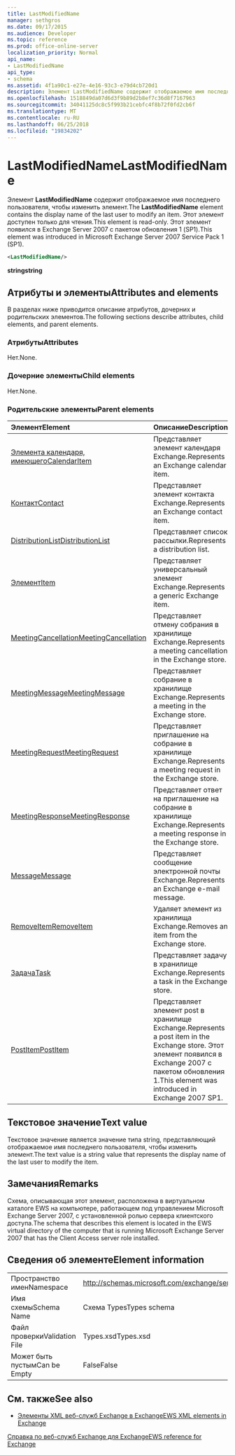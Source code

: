 ```yaml
---
title: LastModifiedName
manager: sethgros
ms.date: 09/17/2015
ms.audience: Developer
ms.topic: reference
ms.prod: office-online-server
localization_priority: Normal
api_name:
- LastModifiedName
api_type:
- schema
ms.assetid: 4f1a90c1-e27e-4e16-93c3-e79d4cb720d1
description: Элемент LastModifiedName содержит отображаемое имя последнего пользователя, чтобы изменить элемент. Этот элемент доступен только для чтения. Этот элемент появился в Exchange Server 2007 с пакетом обновления 1 (SP1).
ms.openlocfilehash: 1518849da07d6d3f9b89d2b8ef7c36d8f7167963
ms.sourcegitcommit: 34041125dc8c5f993b21cebfc4f8b72f0fd2cb6f
ms.translationtype: MT
ms.contentlocale: ru-RU
ms.lasthandoff: 06/25/2018
ms.locfileid: "19834202"
---
```

# <a name="lastmodifiedname"></a><span data-ttu-id="9aa6f-105">LastModifiedName</span><span class="sxs-lookup"><span data-stu-id="9aa6f-105">LastModifiedName</span></span>

<span data-ttu-id="9aa6f-106">Элемент **LastModifiedName** содержит отображаемое имя последнего пользователя, чтобы изменить элемент.</span><span class="sxs-lookup"><span data-stu-id="9aa6f-106">The **LastModifiedName** element contains the display name of the last user to modify an item.</span></span> <span data-ttu-id="9aa6f-107">Этот элемент доступен только для чтения.</span><span class="sxs-lookup"><span data-stu-id="9aa6f-107">This element is read-only.</span></span> <span data-ttu-id="9aa6f-108">Этот элемент появился в Exchange Server 2007 с пакетом обновления 1 (SP1).</span><span class="sxs-lookup"><span data-stu-id="9aa6f-108">This element was introduced in Microsoft Exchange Server 2007 Service Pack 1 (SP1).</span></span> 
  
```xml
<LastModifiedName/>
```

 <span data-ttu-id="9aa6f-109">**string**</span><span class="sxs-lookup"><span data-stu-id="9aa6f-109">**string**</span></span>
## <a name="attributes-and-elements"></a><span data-ttu-id="9aa6f-110">Атрибуты и элементы</span><span class="sxs-lookup"><span data-stu-id="9aa6f-110">Attributes and elements</span></span>

<span data-ttu-id="9aa6f-111">В разделах ниже приводится описание атрибутов, дочерних и родительских элементов.</span><span class="sxs-lookup"><span data-stu-id="9aa6f-111">The following sections describe attributes, child elements, and parent elements.</span></span>
  
### <a name="attributes"></a><span data-ttu-id="9aa6f-112">Атрибуты</span><span class="sxs-lookup"><span data-stu-id="9aa6f-112">Attributes</span></span>

<span data-ttu-id="9aa6f-113">Нет.</span><span class="sxs-lookup"><span data-stu-id="9aa6f-113">None.</span></span>
  
### <a name="child-elements"></a><span data-ttu-id="9aa6f-114">Дочерние элементы</span><span class="sxs-lookup"><span data-stu-id="9aa6f-114">Child elements</span></span>

<span data-ttu-id="9aa6f-115">Нет.</span><span class="sxs-lookup"><span data-stu-id="9aa6f-115">None.</span></span>
  
### <a name="parent-elements"></a><span data-ttu-id="9aa6f-116">Родительские элементы</span><span class="sxs-lookup"><span data-stu-id="9aa6f-116">Parent elements</span></span>

|<span data-ttu-id="9aa6f-117">**Элемент**</span><span class="sxs-lookup"><span data-stu-id="9aa6f-117">**Element**</span></span>|<span data-ttu-id="9aa6f-118">**Описание**</span><span class="sxs-lookup"><span data-stu-id="9aa6f-118">**Description**</span></span>|
|:-----|:-----|
|[<span data-ttu-id="9aa6f-119">Элемента календаря, имеющего</span><span class="sxs-lookup"><span data-stu-id="9aa6f-119">CalendarItem</span></span>](calendaritem.md) <br/> |<span data-ttu-id="9aa6f-120">Представляет элемент календаря Exchange.</span><span class="sxs-lookup"><span data-stu-id="9aa6f-120">Represents an Exchange calendar item.</span></span>  <br/> |
|[<span data-ttu-id="9aa6f-121">Контакт</span><span class="sxs-lookup"><span data-stu-id="9aa6f-121">Contact</span></span>](contact.md) <br/> |<span data-ttu-id="9aa6f-122">Представляет элемент контакта Exchange.</span><span class="sxs-lookup"><span data-stu-id="9aa6f-122">Represents an Exchange contact item.</span></span>  <br/> |
|[<span data-ttu-id="9aa6f-123">DistributionList</span><span class="sxs-lookup"><span data-stu-id="9aa6f-123">DistributionList</span></span>](distributionlist.md) <br/> |<span data-ttu-id="9aa6f-124">Представляет список рассылки.</span><span class="sxs-lookup"><span data-stu-id="9aa6f-124">Represents a distribution list.</span></span>  <br/> |
|[<span data-ttu-id="9aa6f-125">Элемент</span><span class="sxs-lookup"><span data-stu-id="9aa6f-125">Item</span></span>](item.md) <br/> |<span data-ttu-id="9aa6f-126">Представляет универсальный элемент Exchange.</span><span class="sxs-lookup"><span data-stu-id="9aa6f-126">Represents a generic Exchange item.</span></span>  <br/> |
|[<span data-ttu-id="9aa6f-127">MeetingCancellation</span><span class="sxs-lookup"><span data-stu-id="9aa6f-127">MeetingCancellation</span></span>](meetingcancellation.md) <br/> |<span data-ttu-id="9aa6f-128">Представляет отмену собрания в хранилище Exchange.</span><span class="sxs-lookup"><span data-stu-id="9aa6f-128">Represents a meeting cancellation in the Exchange store.</span></span>  <br/> |
|[<span data-ttu-id="9aa6f-129">MeetingMessage</span><span class="sxs-lookup"><span data-stu-id="9aa6f-129">MeetingMessage</span></span>](meetingmessage.md) <br/> |<span data-ttu-id="9aa6f-130">Представляет собрание в хранилище Exchange.</span><span class="sxs-lookup"><span data-stu-id="9aa6f-130">Represents a meeting in the Exchange store.</span></span>  <br/> |
|[<span data-ttu-id="9aa6f-131">MeetingRequest</span><span class="sxs-lookup"><span data-stu-id="9aa6f-131">MeetingRequest</span></span>](meetingrequest.md) <br/> |<span data-ttu-id="9aa6f-132">Представляет приглашение на собрание в хранилище Exchange.</span><span class="sxs-lookup"><span data-stu-id="9aa6f-132">Represents a meeting request in the Exchange store.</span></span>  <br/> |
|[<span data-ttu-id="9aa6f-133">MeetingResponse</span><span class="sxs-lookup"><span data-stu-id="9aa6f-133">MeetingResponse</span></span>](meetingresponse.md) <br/> |<span data-ttu-id="9aa6f-134">Представляет ответ на приглашение на собрание в хранилище Exchange.</span><span class="sxs-lookup"><span data-stu-id="9aa6f-134">Represents a meeting response in the Exchange store.</span></span>  <br/> |
|[<span data-ttu-id="9aa6f-135">Message</span><span class="sxs-lookup"><span data-stu-id="9aa6f-135">Message</span></span>](message-ex15websvcsotherref.md) <br/> |<span data-ttu-id="9aa6f-136">Представляет сообщение электронной почты Exchange.</span><span class="sxs-lookup"><span data-stu-id="9aa6f-136">Represents an Exchange e-mail message.</span></span>  <br/> |
|[<span data-ttu-id="9aa6f-137">RemoveItem</span><span class="sxs-lookup"><span data-stu-id="9aa6f-137">RemoveItem</span></span>](removeitem.md) <br/> |<span data-ttu-id="9aa6f-138">Удаляет элемент из хранилища Exchange.</span><span class="sxs-lookup"><span data-stu-id="9aa6f-138">Removes an item from the Exchange store.</span></span>  <br/> |
|[<span data-ttu-id="9aa6f-139">Задача</span><span class="sxs-lookup"><span data-stu-id="9aa6f-139">Task</span></span>](task.md) <br/> |<span data-ttu-id="9aa6f-140">Представляет задачу в хранилище Exchange.</span><span class="sxs-lookup"><span data-stu-id="9aa6f-140">Represents a task in the Exchange store.</span></span>  <br/> |
|[<span data-ttu-id="9aa6f-141">PostItem</span><span class="sxs-lookup"><span data-stu-id="9aa6f-141">PostItem</span></span>](postitem.md) <br/> |<span data-ttu-id="9aa6f-142">Представляет элемент post в хранилище Exchange.</span><span class="sxs-lookup"><span data-stu-id="9aa6f-142">Represents a post item in the Exchange store.</span></span> <span data-ttu-id="9aa6f-143">Этот элемент появился в Exchange 2007 с пакетом обновления 1.</span><span class="sxs-lookup"><span data-stu-id="9aa6f-143">This element was introduced in Exchange 2007 SP1.</span></span>  <br/> |
   
## <a name="text-value"></a><span data-ttu-id="9aa6f-144">Текстовое значение</span><span class="sxs-lookup"><span data-stu-id="9aa6f-144">Text value</span></span>

<span data-ttu-id="9aa6f-145">Текстовое значение является значение типа string, представляющий отображаемое имя последнего пользователя, чтобы изменить элемент.</span><span class="sxs-lookup"><span data-stu-id="9aa6f-145">The text value is a string value that represents the display name of the last user to modify the item.</span></span>
  
## <a name="remarks"></a><span data-ttu-id="9aa6f-146">Замечания</span><span class="sxs-lookup"><span data-stu-id="9aa6f-146">Remarks</span></span>

<span data-ttu-id="9aa6f-147">Схема, описывающая этот элемент, расположена в виртуальном каталоге EWS на компьютере, работающем под управлением Microsoft Exchange Server 2007, с установленной ролью сервера клиентского доступа.</span><span class="sxs-lookup"><span data-stu-id="9aa6f-147">The schema that describes this element is located in the EWS virtual directory of the computer that is running Microsoft Exchange Server 2007 that has the Client Access server role installed.</span></span>
  
## <a name="element-information"></a><span data-ttu-id="9aa6f-148">Сведения об элементе</span><span class="sxs-lookup"><span data-stu-id="9aa6f-148">Element information</span></span>

|||
|:-----|:-----|
|<span data-ttu-id="9aa6f-149">Пространство имен</span><span class="sxs-lookup"><span data-stu-id="9aa6f-149">Namespace</span></span>  <br/> |http://schemas.microsoft.com/exchange/services/2006/types  <br/> |
|<span data-ttu-id="9aa6f-150">Имя схемы</span><span class="sxs-lookup"><span data-stu-id="9aa6f-150">Schema Name</span></span>  <br/> |<span data-ttu-id="9aa6f-151">Схема Types</span><span class="sxs-lookup"><span data-stu-id="9aa6f-151">Types schema</span></span>  <br/> |
|<span data-ttu-id="9aa6f-152">Файл проверки</span><span class="sxs-lookup"><span data-stu-id="9aa6f-152">Validation File</span></span>  <br/> |<span data-ttu-id="9aa6f-153">Types.xsd</span><span class="sxs-lookup"><span data-stu-id="9aa6f-153">Types.xsd</span></span>  <br/> |
|<span data-ttu-id="9aa6f-154">Может быть пустым</span><span class="sxs-lookup"><span data-stu-id="9aa6f-154">Can be Empty</span></span>  <br/> |<span data-ttu-id="9aa6f-155">False</span><span class="sxs-lookup"><span data-stu-id="9aa6f-155">False</span></span>  <br/> |
   
## <a name="see-also"></a><span data-ttu-id="9aa6f-156">См. также</span><span class="sxs-lookup"><span data-stu-id="9aa6f-156">See also</span></span>



- [<span data-ttu-id="9aa6f-157">Элементы XML веб-служб Exchange в Exchange</span><span class="sxs-lookup"><span data-stu-id="9aa6f-157">EWS XML elements in Exchange</span></span>](ews-xml-elements-in-exchange.md)
  
[<span data-ttu-id="9aa6f-158">Справка по веб-служб Exchange для Exchange</span><span class="sxs-lookup"><span data-stu-id="9aa6f-158">EWS reference for Exchange</span></span>](ews-reference-for-exchange.md)

